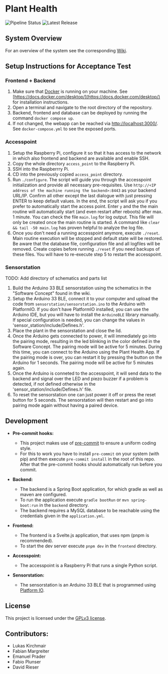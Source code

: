 # Plant Health

![Pipeline Status](https://git.uibk.ac.at/informatik/qe/swess23/group1/g1t1/badges/main/pipeline.svg)
![Latest Release](https://git.uibk.ac.at/informatik/qe/swess23/group1/g1t1/-/badges/release.svg)

## System Overview

For an overview of the system see the corresponding [Wiki](https://git.uibk.ac.at/informatik/qe/swess23/group1/g1t1/-/wikis/home).

## Setup Instructions for Acceptance Test

### Frontend + Backend

1. Make sure that [Docker](https://www.docker.com/) is running on your machine. See [https://docs.docker.com/desktop/](https://docs.docker.com/desktop/) for installation instructions.
2. Open a terminal and navigate to the root directory of the repository.
3. Backend, frontend and database can be deployed by running the command `docker compose up`.  
4. If not changed, the webapp can be reached via [http://localhost:3000/](http://localhost:3000/). See `docker-compose.yml` to see the exposed ports.

### Accesspoint

1. Setup the Raspberry Pi, configure it so that it has access to the network in which also frontend and backend are available and enable SSH.
2. Copy the whole directory `access_point` to the Raspberry Pi.
3. SSH into the Raspberrry Pi.
4. CD into the previously copied `access_point` directory.
5. Run `./configure`. The script will guide you through the accesspoint initialization and provide all necessary pre-requisites. Use `http://<IP address of the machine running the backend>:8443` as your backend URL/IP. Confirm all other except the last dialogue with just pressing ENTER to keep default values. In the end, the script will ask you if you prefer to automatically start the access point. Enter `y` and the the main routine will automatically start (and even restart after reboots) after max. 1 minute. You can check the file `main.log` for log output. This file will only be created once the main routine is started. A command like `clear && tail -50 main.log` has proven helpful to analyze the log file.
6. Once you don't need a running accesspoint anymore, execute `./reset`. Main routine execution will be stopped and default state will be restored. Be aware that the database file, configuration file and all logfiles will be removed. Create copies before running `./reset` if you need backups of these files. You will have to re-execute step 5 to restart the accesspoint.

### Sensorstation

TODO: Add directory of schematics and parts list
1. Build the Arduino 33 BLE sensorstation using the schematics in the "Software Concept" found in the wiki.
2. Setup the Arduino 33 BLE, connect it to your computer and upload the code from `sensorstation/sensorstation.ino` to the Arduino with PlatformIO. If you don't have PlatformIO installed, you can use the Arduino IDE, but you will have to install the `ArduinoBLE` library manually. If special configuration is needed, you can change the values in 'sensor_station/include/Defines.h'.
3. Place the plant in the sensorstation and close the lid.
4. Once the Arduino gets connected to power, it will immediately go into the pairing mode, resulting in the led blinking in the color defined in the Software Concept. The pairing mode will be active for 5 minutes. During this time, you can connect to the Arduino using the Plant Health App. If the pairing mode is over, you can restart it by pressing the button on the Arduino for 1 seconds. The pairing mode will be active for 5 minutes again.
5. Once the Arduino is conneted to the accesspoint, it will send data to the backend and signal over the LED and piezo buzzer if a problem is detected, if not defined otherwise in the 'sensor_station/include/Defines.h' file.
6. To reset the sensorstation one can just power it off or press the reset button for 5 seconds. The sensorstation will then restart and go into pairing mode again without having a paired device.


## Development
- **Pre-commit hooks:**
    - This project makes use of [pre-commit](https://pre-commit.com) to ensure a uniform coding style.
    - For this to work you have to install `pre-commit` on your system (with pip) and then execute `pre-commit install` in the root of this repo. After that the pre-commit hooks should automatically run before you commit.

- **Backend:**
    - The backend is a Spring Boot application, for which gradle as well as maven are configured. 
    - To run the application execute `gradle bootRun` or `mvn spring-boot:run` in the `backend` directory.
	- The backend requires a MySQL database to be reachable using the credentials given in the `application.yml`. 

- **Frontend:**
    - The frontend is a Svelte.js application, that uses npm (pnpm is recommended).
    - To start the dev server execute `pnpm dev` in the `frontend` directory.

- **Accesspoint:**
    - The accesspoint is a Raspberry Pi that runs a single Python script. 

- **Sensorstation:**
    - The sensorstation is an Arduino 33 BLE that is programmed using [Platform IO](https://platformio.org/).
	

## License

This project is licensed under the [GPLv3 license].

[GPLv3 License]: https://git.uibk.ac.at/informatik/qe/swess23/group1/g1t1/-/blob/main/LICENSE

## Contributors:
- Lukas Kirchmair
- Fabian Margreiter
- Emanuel Prader
- Fabio Plunser 
- David Rieser
